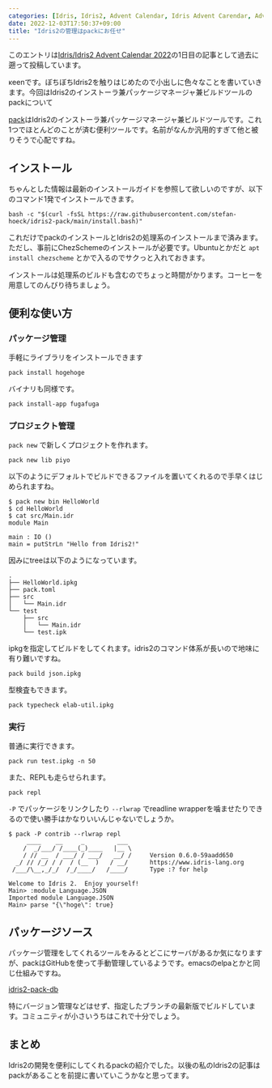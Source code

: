```yaml
---
categories: [Idris, Idris2, Advent Calendar, Idris Advent Carendar, Advent Calendar 2022, Idris Advent Carendar 2022]
date: 2022-12-03T17:50:37+09:00
title: "Idris2の管理はpackにお任せ"
---
```

このエントリは[Idris/Idris2 Advent Calendar 2022](https://qiita.com/advent-calendar/2022/idris)の1日目の記事として過去に遡って投稿しています。

κeenです。ぼちぼちIdris2を触りはじめたので小出しに色々なことを書いていきます。今回はIdris2のインストーラ兼パッケージマネージャ兼ビルドツールのpackについて

<!--more-->
[pack](https://github.com/stefan-hoeck/idris2-pack)はIdris2のインストーラ兼パッケージマネージャ兼ビルドツールです。これ1つでほとんどのことが済む便利ツールです。名前がなんか汎用的すぎて他と被りそうで心配ですね。

## インストール

ちゃんとした情報は最新のインストールガイドを参照して欲しいのですが、以下のコマンド1発でインストールできます。

```shell
bash -c "$(curl -fsSL https://raw.githubusercontent.com/stefan-hoeck/idris2-pack/main/install.bash)"
```

これだけでpackのインストールとIdris2の処理系のインストールまで済みます。ただし、事前にChezSchemeのインストールが必要です。Ubuntuとかだと `apt install chezscheme` とかで入るのでサクっと入れておきます。

インストールは処理系のビルドも含むのでちょっと時間がかります。コーヒーを用意してのんびり待ちましょう。

## 便利な使い方
### パッケージ管理

手軽にライブラリをインストールできます

```shell
pack install hogehoge
```

バイナリも同様です。

```shell
pack install-app fugafuga
```

### プロジェクト管理

`pack new` で新しくプロジェクトを作れます。

```shell
pack new lib piyo
```

以下のようにデフォルトでビルドできるファイルを置いてくれるので手早くはじめられますね。

```shell-session
$ pack new bin HelloWorld
$ cd HelloWorld
$ cat src/Main.idr
module Main

main : IO ()
main = putStrLn "Hello from Idris2!"
```

因みにtreeは以下のようになっています。

```text
.
├── HelloWorld.ipkg
├── pack.toml
├── src
│   └── Main.idr
└── test
    ├── src
    │   └── Main.idr
    └── test.ipk
```

ipkgを指定してビルドをしてくれます。idris2のコマンド体系が長いので地味に有り難いですね。

```shell
pack build json.ipkg
```

型検査もできます。

```shell
pack typecheck elab-util.ipkg
```

### 実行

普通に実行できます。

```shell
pack run test.ipkg -n 50
```

また、REPLも走らせられます。

```shell
pack repl
```

`-P` でパッケージをリンクしたり `--rlwrap` でreadline wrapperを噛ませたりできるので使い勝手はかなりいいんじゃないでしょうか。

```shell-session
$ pack -P contrib --rlwrap repl
     ____    __     _         ___
    /  _/___/ /____(_)____   |__ \
    / // __  / ___/ / ___/   __/ /     Version 0.6.0-59aadd650
  _/ // /_/ / /  / (__  )   / __/      https://www.idris-lang.org
 /___/\__,_/_/  /_/____/   /____/      Type :? for help

Welcome to Idris 2.  Enjoy yourself!
Main> :module Language.JSON
Imported module Language.JSON
Main> parse "{\"hoge\": true}
```

## パッケージソース

パッケージ管理をしてくれるツールをみるとどこにサーバがあるか気になりますが、packはGitHubを使って手動管理しているようです。emacsのelpaとかと同じ仕組みですね。

[idris2-pack-db](https://github.com/stefan-hoeck/idris2-pack-db)

特にバージョン管理などはせず、指定したブランチの最新版でビルドしています。コミュニティが小さいうちはこれで十分でしょう。

## まとめ

Idris2の開発を便利にしてくれるpackの紹介でした。以後の私のIdris2の記事はpackがあることを前提に書いていこうかなと思ってます。

